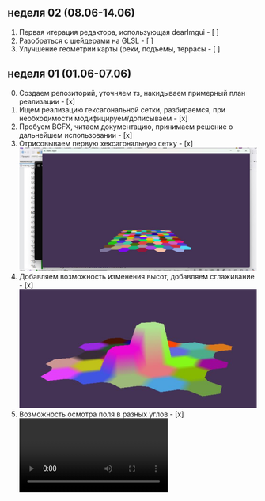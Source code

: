 ## неделя 02 (08.06-14.06)
1. Первая итерация редактора, использующая dearImgui - [ ]
2. Разобраться с шейдерами на GLSL - [ ]
3. Улучшение геометрии карты (реки, подъемы, террасы - [ ]

## неделя 01 (01.06-07.06)
0. Создаем репозиторий, уточняем тз, накидываем примерный план реализации - [x]
1. Ищем реализацию гексагональной сетки, разбираемся, при необходимости модифицируем/дописываем - [x]
2. Пробуем BGFX, читаем документацию, принимаем решение о дальнейшем использовании - [x]
3. Отрисовываем первую хексагональную сетку - [x] ![](https://github.com/loooxy/misis2024s-hexoworld/blob/main/docs/hexogrid1.jpg)
4. Добавляем возможность изменения высот, добавляем сглаживание - [x] ![](https://github.com/loooxy/misis2024s-hexoworld/blob/main/docs/hexogrid2.jpg)
5. Возможность осмотра поля в разных углов - [x] ![](https://github.com/loooxy/misis2024s-hexoworld/blob/main/docs/misis2024s-hexoworld_editor.mp4)

